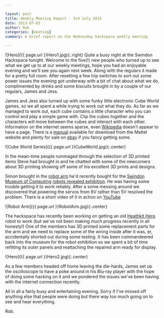 ```yaml
---

layout: post
title: Weekly Meeting Report - 3rd July 2013
date: 2013-07-03
author: Rob
categories: [meeting]
summary: A brief report on the Wednesday hackspace weekly meeting

---
```


![Hero]({{ page.url }}Hero1.jpg){:.right}
Quite a busy night at the Swindon Hackspace tonight. Welcome to the five(!) new people who turned up to see what we get up to at our weekly meetings, hope you had an enjoyable evening and we'll see you again next week. Along with the regulars it made for a pretty full room. After resetting a few trip switches to sort out some power issues the evening got underway with a bit of chat about what we do, complimented by drinks and some biscuits brought in by a couple of our regulars, James and Jess.

<!-- more -->

James and Jess also turned up with some funky little electronic Cube World games, so we all spent a while trying to work out what they do. As far as we managed to work out, each cube contains a little character who you can control and play a simple game with. Clip the cubes together and the characters will move between the cubes and interact with each other. Information on the internet seems sparse, even [Wikipedia](http://en.wikipedia.org/wiki/Radica_Games)  doesn't appear to have a page. There is a [manual](http://service.mattel.com/instruction_sheets/i6063.pdf) available for download from the Mattel website and plenty for sale on [ebay](http://www.ebay.co.uk/sch/i.html?_nkw=mattel+cube+world+series) if you fancy getting some.

![Cube World Series]({{ page.url }}CubeWorld.jpg){:.center}


In the mean-time people rummaged through the selection of 3D printed items Steve had brought in and he chatted with some of the newcomers about 3D printing showing off some of his excellent 3D prints and designs.

Simon brought in the [robot arm](http://robosavvy.com/store/product_info.php/products_id/1206?osCsid=31b1a0e3c1d9c27c6c802d752bd477c5) he'd recently bought for the [Swindon Museum of Computing](http://www.museumofcomputing.org.uk/) [robots revealed exhibition](http://www.museumofcomputing.org.uk/exhibitions/2-current-exhibitions/108-robots-revealed).  He was having some trouble getting it to work reliably. After a some messing around we discovered that powering the servos from 6V rather than 5V resolved the problem. There is a short video of it in action on [YouTube](http://www.youtube.com/watch?v=QEHG0bBv5ys)

![Robot Arm]({{ page.url }}RobotArm.jpg){:.center}


The hackspace has recently been working on getting an old [Heathkit Hero](http://en.wikipedia.org/wiki/HERO_(robot)) robot to work (but we've not been making much progress recently in all honesty!)  One of the members has 3D printed some replacement parts for the arm and we need to replace some of the wiring inside after it was, er, accidentally shorted out during some testing.  It has been commandeered back into the museum for the robot exhibition so we spent a bit of time refitting its outer panels and reattaching the repaired arm ready for display.

![Hero]({{ page.url }}Hero2.jpg){:.center}

As a few members headed off home leaving the die-hards, James set up the oscilloscope to have a poke around in his Blu-ray player with the hope of doing some hacking on it and we pondered the issues we've been having with the internet connection recently.

All in all a fairly busy and entertaining evening. Sorry if I've missed off anything else that people were doing but there way too much going on to see and hear everything.

Rob.
